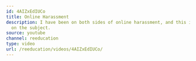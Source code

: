 ```yaml
---
id: 4AIZxEdIUCo
title: Online Harassment
description: I have been on both sides of online harassment, and this is my OPINION
  on the subject.
source: youtube
channel: reeducation
type: video
url: /reeducation/videos/4AIZxEdIUCo/
---
```


